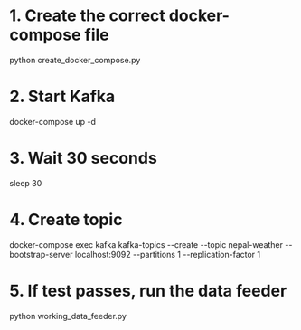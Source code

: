 # 1. Create the correct docker-compose file
python create_docker_compose.py

# 2. Start Kafka
docker-compose up -d

# 3. Wait 30 seconds
sleep 30

# 4. Create topic
docker-compose exec kafka kafka-topics --create --topic nepal-weather --bootstrap-server localhost:9092 --partitions 1 --replication-factor 1

# 5. If test passes, run the data feeder
python working_data_feeder.py

